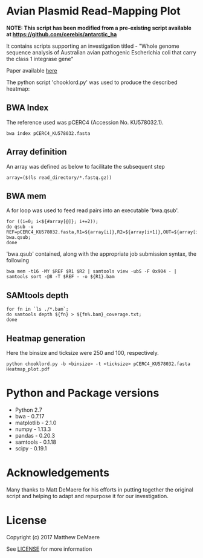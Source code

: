 # Avian Plasmid Read-Mapping Plot

**NOTE: This script has been modified from a pre-existing script available at <https://github.com/cerebis/antarctic_ha>**



It contains scripts supporting an investigation titled - "Whole genome sequence analysis of Australian avian pathogenic Escherichia coli that carry the class 1 integrase gene"



Paper available [here](https://mgen.microbiologyresearch.org/content/journal/mgen/10.1099/mgen.0.000250?fbclid=IwAR2WYZFZVR3B_h4207ndDaOoqoh48oxRt1iXoMUK2SFD7CKlgp7MSa9GIuE)




The python script 'chooklord.py' was used to produce the described heatmap:


## BWA Index
The reference used was pCERC4 (Accession No. KU578032.1).
```
bwa index pCERC4_KU578032.fasta
```
## Array definition
An array was defined as below to facilitate the subsequent step
```
array=($(ls read_directory/*.fastq.gz))
```
## BWA mem
A for loop was used to feed read pairs into an executable 'bwa.qsub'.
```
for ((i=0; i<${#array[@]}; i+=2));
do qsub -v REF=pCERC4_KU578032.fasta,R1=${array[i]},R2=${array[i+1]},OUT=${array[i]%R1_001.fastq.gz} bwa.qsub;
done
```
'bwa.qsub' contained, along with the appropriate job submission syntax, the following
```
bwa mem -t16 -MY $REF $R1 $R2 | samtools view -ubS -F 0x904 - | samtools sort -@8 -T $REF - -o ${R1}.bam           
```
## SAMtools depth 
```
for fn in `ls ./*.bam`;
do samtools depth ${fn} > ${fn%.bam}_coverage.txt;
done
```
## Heatmap generation
Here the binsize and ticksize were 250 and 100, respectively.

```
python chooklord.py -b <binsize> -t <ticksize> pCERC4_KU578032.fasta Heatmap_plot.pdf
```
# Python and Package versions
* Python 2.7
* bwa - 0.7.17
* matplotlib - 2.1.0
* numpy - 1.13.3
* pandas - 0.20.3
* samtools - 0.1.18
* scipy - 0.19.1

# Acknowledgements
Many thanks to Matt DeMaere for his efforts in putting together the original script and helping to adapt and repurpose it for our investigation.

# License
Copyright (c) 2017 Matthew DeMaere

See [LICENSE](../../blob/master/LICENSE) for more information
